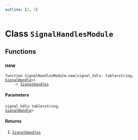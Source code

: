 ```yaml
---
outline: [2, 3]
---
```


# Class `SignalHandlesModule`






## Functions

### <Badge type="function" text="function" /> new

<div class="language-lua"><pre><code>function SignalHandlesModule.new(signal_hdls: table&lt;string, <a href="/classes/SignalHandle">SignalHandle</a>>)
    -> <a href="/classes/SignalHandles">SignalHandles</a></code></pre></div>



#### Parameters

`signal_hdls`: <code>table&lt;string, <a href="/classes/SignalHandle">SignalHandle</a>></code>



#### Returns

1. <code><a href="/classes/SignalHandles">SignalHandles</a></code>



